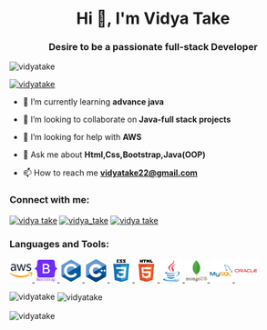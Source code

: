 <h1 align="center">Hi 👋, I'm Vidya Take</h1>
<h3 align="center">Desire to be a passionate full-stack Developer</h3>

<p align="left"> <img src="https://komarev.com/ghpvc/?username=vidyatake&label=Profile%20views&color=0e75b6&style=flat" alt="vidyatake"/> </p>

<p align="left"> <a href="https://github.com/ryo-ma/github-profile-trophy"><img src="https://github-profile-trophy.vercel.app/?username=vidyatake" alt="vidyatake" /></a> </p>

- 🌱 I’m currently learning **advance java**

- 👯 I’m looking to collaborate on **Java-full stack projects**

- 🤝 I’m looking for help with **AWS**

- 💬 Ask me about **Html,Css,Bootstrap,Java(OOP)**

- 📫 How to reach me **vidyatake22@gmail.com**

<h3 align="left">Connect with me:</h3>
<p align="left">
<a href="https://linkedin.com/in/vidya take" target="blank"><img align="center" src="https://raw.githubusercontent.com/rahuldkjain/github-profile-readme-generator/master/src/images/icons/Social/linked-in-alt.svg" alt="vidya take" height="30" width="40" /></a>
<a href="https://instagram.com/vidya_take" target="blank"><img align="center" src="https://raw.githubusercontent.com/rahuldkjain/github-profile-readme-generator/master/src/images/icons/Social/instagram.svg" alt="vidya_take" height="30" width="40" /></a>
<a href="https://www.hackerrank.com/vidya take" target="blank"><img align="center" src="https://raw.githubusercontent.com/rahuldkjain/github-profile-readme-generator/master/src/images/icons/Social/hackerrank.svg" alt="vidya take" height="30" width="40" /></a>
</p>

<h3 align="left">Languages and Tools:</h3>
<p align="left"> <a href="https://aws.amazon.com" target="_blank" rel="noreferrer"> <img src="https://raw.githubusercontent.com/devicons/devicon/master/icons/amazonwebservices/amazonwebservices-original-wordmark.svg" alt="aws" width="40" height="40"/> </a> <a href="https://getbootstrap.com" target="_blank" rel="noreferrer"> <img src="https://raw.githubusercontent.com/devicons/devicon/master/icons/bootstrap/bootstrap-plain-wordmark.svg" alt="bootstrap" width="40" height="40"/> </a> <a href="https://www.cprogramming.com/" target="_blank" rel="noreferrer"> <img src="https://raw.githubusercontent.com/devicons/devicon/master/icons/c/c-original.svg" alt="c" width="40" height="40"/> </a> <a href="https://www.w3schools.com/cpp/" target="_blank" rel="noreferrer"> <img src="https://raw.githubusercontent.com/devicons/devicon/master/icons/cplusplus/cplusplus-original.svg" alt="cplusplus" width="40" height="40"/> </a> <a href="https://www.w3schools.com/css/" target="_blank" rel="noreferrer"> <img src="https://raw.githubusercontent.com/devicons/devicon/master/icons/css3/css3-original-wordmark.svg" alt="css3" width="40" height="40"/> </a> <a href="https://www.w3.org/html/" target="_blank" rel="noreferrer"> <img src="https://raw.githubusercontent.com/devicons/devicon/master/icons/html5/html5-original-wordmark.svg" alt="html5" width="40" height="40"/> </a> <a href="https://www.java.com" target="_blank" rel="noreferrer"> <img src="https://raw.githubusercontent.com/devicons/devicon/master/icons/java/java-original.svg" alt="java" width="40" height="40"/> </a> <a href="https://www.mongodb.com/" target="_blank" rel="noreferrer"> <img src="https://raw.githubusercontent.com/devicons/devicon/master/icons/mongodb/mongodb-original-wordmark.svg" alt="mongodb" width="40" height="40"/> </a> <a href="https://www.mysql.com/" target="_blank" rel="noreferrer"> <img src="https://raw.githubusercontent.com/devicons/devicon/master/icons/mysql/mysql-original-wordmark.svg" alt="mysql" width="40" height="40"/> </a> <a href="https://www.oracle.com/" target="_blank" rel="noreferrer"> <img src="https://raw.githubusercontent.com/devicons/devicon/master/icons/oracle/oracle-original.svg" alt="oracle" width="40" height="40"/> </a> </p>

<p><img align="left" src="https://github-readme-stats.vercel.app/api/top-langs?username=vidyatake&show_icons=true&locale=en&layout=compact" alt="vidyatake" /></p>

<p>&nbsp;<img align="center" src="https://github-readme-stats.vercel.app/api?username=vidyatake&show_icons=true&locale=en" alt="vidyatake" /></p>

<p><img align="center" src="https://github-readme-streak-stats.herokuapp.com/?user=vidyatake&" alt="vidyatake" /></p>
